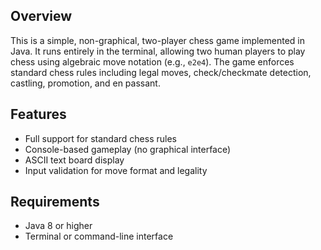 ## Overview

This is a simple, non-graphical, two-player chess game implemented in Java. It runs entirely in the terminal, allowing two human players to play chess using algebraic move notation (e.g., `e2e4`). The game enforces standard chess rules including legal moves, check/checkmate detection, castling, promotion, and en passant.

## Features

* Full support for standard chess rules
* Console-based gameplay (no graphical interface)
* ASCII text board display
* Input validation for move format and legality

## Requirements

* Java 8 or higher
* Terminal or command-line interface

